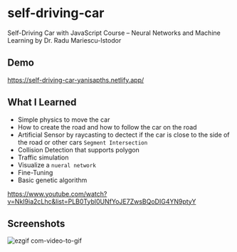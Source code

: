# self-driving-car
 Self-Driving Car with JavaScript Course – Neural Networks and Machine Learning by Dr. Radu Mariescu-Istodor
 
 ## Demo 
 https://self-driving-car-yanisapths.netlify.app/
 
 ## What I Learned
  - Simple physics to move the car
  - How to create the road and how to follow the car on the road 
  - Artificial Sensor by raycasting to dectect if the car is close to the side of the road or other cars `Segment Intersection`
  - Collision Detection that supports polygon 
  - Traffic simulation
  - Visualize a `nueral network`
  - Fine-Tuning
  - Basic genetic algorithm

https://www.youtube.com/watch?v=NkI9ia2cLhc&list=PLB0Tybl0UNfYoJE7ZwsBQoDIG4YN9ptyY
 
 ## Screenshots
 ![ezgif com-video-to-gif](https://github.com/yanisapths/self-driving-car/assets/72002605/84562058-0e74-4f77-8c2a-4ef4d69cc3e1)


